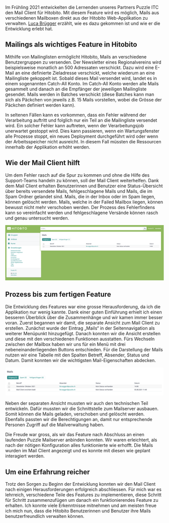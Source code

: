 Im Frühling 2021 entwickelten die Lernenden unseres Partners Puzzle ITC den Mail Client für Hitobito. Mit diesem Feature wird es möglich, Mails aus verschiedenen Mailboxen direkt aus der Hitobito Web-Applikation zu verwalten. [Luca Brügger](https://www.puzzle.ch/de/blog/articles/author/lbruegger) erzählt, wie es dazu gekommen ist und wie er die Entwicklung erlebt hat.

## Mailings als wichtiges Feature in Hitobito
Mithilfe von Mailinglisten ermöglicht Hitobito, Mails an verschiedene Benutzergruppen zu versenden. Der Newsletter eines Regionalvereins wird beispielsweise monatlich an 500 Adressaten verschickt. Dazu wird eine E-Mail an eine definierte Zieladresse verschickt, welche wiederum an eine Mailingliste gekoppelt ist. Sobald dieses Mail versendet wird, landet es in einem sogenannten Catch-All Konto. Im Catch-All Konto werden alle Mails gesammelt und danach an die Empfänger der jeweiligen Mailingliste gesendet. Mails werden in Batches verschickt (diese Batches kann man sich als Päckchen von jeweils z.B. 15 Mails vorstellen, wobei die Grösse der Päckchen definiert werden kann).

In seltenen Fällen kann es vorkommen, dass ein Fehler während der Verarbeitung auftritt und folglich nur ein Teil an die Mailingliste versendet wird. Ein solcher Fehler kann auftreten, wenn der Verarbeitungsjob unerwartet gestoppt wird. Dies kann passieren, wenn ein Wartungsfenster alle Prozesse stoppt, ein neues Deployment durchgeführt wird oder wenn der Arbeitsspeicher nicht ausreicht. In diesem Fall müssten die Ressourcen innerhalb der Applikation erhöht werden.

## Wie der Mail Client hilft
Um dem Fehler rasch auf die Spur zu kommen und ohne die Hilfe des Support-Teams handeln zu können, soll der Mail Client weiterhelfen. Dank dem Mail Client erhalten Benutzerinnen und Benutzer eine Status-Übersicht über bereits versendete Mails, fehlgeschlagene Mails und Mails, die im Spam Ordner gelandet sind. Mails, die in der Inbox oder im Spam liegen, können gelöscht werden. Mails, welche in der Failed Mailbox liegen, können bewusst nicht mehr verschoben werden. Der Prozess des Fehlerfindens kann so vereinfacht werden und fehlgeschlagene Versände können rasch und genau untersucht werden.

![](/uploads/Mails_Navigation.png)

## Prozess bis zum fertigen Feature
Die Entwicklung des Features war eine grosse Herausforderung, da ich die Applikation nur wenig kannte. Dank einer guten Einführung erhielt ich einen besseren Überblick über die Zusammenhänge und wir kamen immer besser voran. Zuerst begannen wir damit, die separate Ansicht zum Mail Client zu erstellen. Zunächst wurde der Eintrag „Mails“ in der Seitennavigation als weiterer Menüpunkt hinzugefügt. Danach konnten wir die Ansicht erstellen und diese mit den verschiedenen Funktionen ausstatten. Fürs Wechseln zwischen der Mailbox haben wir uns für ein Menü mit drei nebeneinanderliegenden Buttons entschieden. Für die Darstellung der Mails nutzen wir eine Tabelle mit den Spalten Betreff, Absender, Status und Datum. Damit konnten wir die wichtigsten Mail-Eigenschaften abdecken.  

![](/uploads/Mails_Uebersicht.png)

Neben der separaten Ansicht mussten wir auch den technischen Teil entwickeln. Dafür mussten wir die Schnittstelle zum Mailserver ausbauen. Somit können die Mails geladen, verschoben und gelöscht werden. Ebenfalls passten wir die Berechtigungen an, damit nur entsprechende Personen Zugriff auf die Mailverwaltung haben.

Die Freude war gross, als wir das Feature nach Abschluss an einen laufenden Puzzle Mailserver anbinden konnten. Wir waren erleichtert, als nach der nötigen Konfiguration alles funktionierte wie erhofft. Die Mails wurden im Mail Client angezeigt und es konnte mit diesen wie geplant interagiert werden.

## Um eine Erfahrung reicher
Trotz den Sorgen zu Beginn der Entwicklung konnten wir den Mail Client nach einigen Herausforderungen erfolgreich abschliessen. Für mich war es lehrreich, verschiedene Teile des Features zu implementieren, diese Schritt für Schritt zusammenzufügen um danach ein funktionierendes Feature zu erhalten. Ich konnte viele Erkenntnisse mitnehmen und am meisten freue ich mich nun, dass die Hitobito Benutzerinnen und Benutzer ihre Mails benutzerfreundlich verwalten können.
